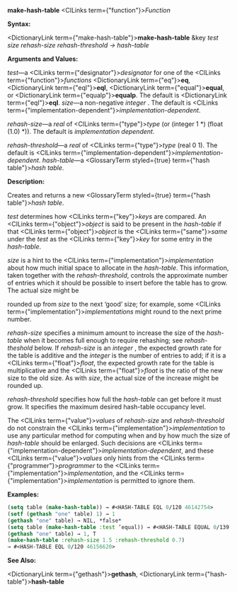 **make-hash-table** <ClLinks  term={"function"}><i>Function</i></ClLinks> 



**Syntax:** 



<DictionaryLink  term={"make-hash-table"}><b>make-hash-table</b></DictionaryLink> &amp;key *test size rehash-size rehash-threshold → hash-table* 



**Arguments and Values:** 



*test*—a <ClLinks  term={"designator"}><i>designator</i></ClLinks> for one of the <ClLinks  term={"function"}><i>functions</i></ClLinks> <DictionaryLink  term={"eq"}><b>eq</b></DictionaryLink>, <DictionaryLink  term={"eql"}><b>eql</b></DictionaryLink>, <DictionaryLink  term={"equal"}><b>equal</b></DictionaryLink>, or <DictionaryLink  term={"equalp"}><b>equalp</b></DictionaryLink>. The default is <DictionaryLink  term={"eql"}><b>eql</b></DictionaryLink>. *size*—a non-negative *integer* . The default is <ClLinks  term={"implementation-dependent"}><i>implementation-dependent</i></ClLinks>. 



*rehash-size*—a *real* of <ClLinks  term={"type"}><i>type</i></ClLinks> (or (integer 1 \*) (float (1.0) \*)). The default is *implementation dependent*. 



*rehash-threshold*—a *real* of <ClLinks  term={"type"}><i>type</i></ClLinks> (real 0 1). The default is <ClLinks  term={"implementation-dependent"}><i>implementation-dependent</i></ClLinks>. *hash-table*—a <GlossaryTerm styled={true} term={"hash table"}><i>hash table</i></GlossaryTerm>. 



**Description:** 



Creates and returns a new <GlossaryTerm styled={true} term={"hash table"}><i>hash table</i></GlossaryTerm>. 



*test* determines how <ClLinks  term={"key"}><i>keys</i></ClLinks> are compared. An <ClLinks  term={"object"}><i>object</i></ClLinks> is said to be present in the *hash-table* if that <ClLinks  term={"object"}><i>object</i></ClLinks> is the <ClLinks  term={"same"}><i>same</i></ClLinks> under the *test* as the <ClLinks  term={"key"}><i>key</i></ClLinks> for some entry in the *hash-table*. 



*size* is a hint to the <ClLinks  term={"implementation"}><i>implementation</i></ClLinks> about how much initial space to allocate in the *hash-table*. This information, taken together with the *rehash-threshold*, controls the approximate number of entries which it should be possible to insert before the table has to grow. The actual size might be 







 



 



rounded up from *size* to the next ‘good’ size; for example, some <ClLinks  term={"implementation"}><i>implementations</i></ClLinks> might round to the next prime number. 



*rehash-size* specifies a minimum amount to increase the size of the *hash-table* when it becomes full enough to require rehashing; see *rehash-theshold* below. If *rehash-size* is an *integer* , the expected growth rate for the table is additive and the *integer* is the number of entries to add; if it is a <ClLinks  term={"float"}><i>float</i></ClLinks>, the expected growth rate for the table is multiplicative and the <ClLinks  term={"float"}><i>float</i></ClLinks> is the ratio of the new size to the old size. As with *size*, the actual size of the increase might be rounded up. 



*rehash-threshold* specifies how full the *hash-table* can get before it must grow. It specifies the maximum desired hash-table occupancy level. 



The <ClLinks  term={"value"}><i>values</i></ClLinks> of *rehash-size* and *rehash-threshold* do not constrain the <ClLinks  term={"implementation"}><i>implementation</i></ClLinks> to use any particular method for computing when and by how much the size of *hash-table* should be enlarged. Such decisions are <ClLinks  term={"implementation-dependent"}><i>implementation-dependent</i></ClLinks>, and these <ClLinks  term={"value"}><i>values</i></ClLinks> only hints from the <ClLinks  term={"programmer"}><i>programmer</i></ClLinks> to the <ClLinks  term={"implementation"}><i>implementation</i></ClLinks>, and the <ClLinks  term={"implementation"}><i>implementation</i></ClLinks> is permitted to ignore them. 



**Examples:**
```lisp
(setq table (make-hash-table)) → #<HASH-TABLE EQL 0/120 46142754> 
(setf (gethash "one" table) 1) → 1 
(gethash "one" table) → NIL, *false* 
(setq table (make-hash-table :test ’equal)) → #<HASH-TABLE EQUAL 0/139 46145547> (setf (gethash "one" table) 1) → 1 
(gethash "one" table) → 1, T 
(make-hash-table :rehash-size 1.5 :rehash-threshold 0.7) 
→ #<HASH-TABLE EQL 0/120 46156620> 
```
**See Also:** 



<DictionaryLink  term={"gethash"}><b>gethash</b></DictionaryLink>, <DictionaryLink  term={"hash-table"}><b>hash-table</b></DictionaryLink> 



